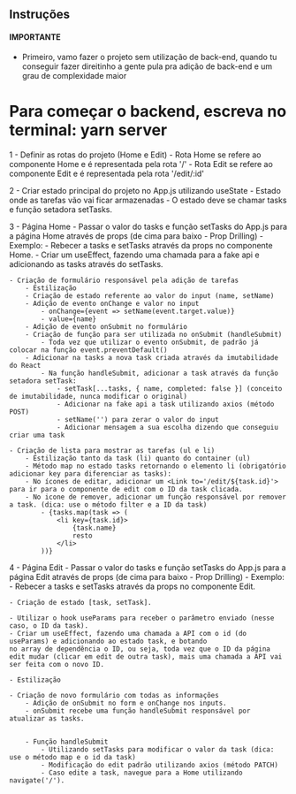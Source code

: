 ## Instruções

#### IMPORTANTE    
  - Primeiro, vamo fazer o projeto sem utilização de back-end, quando tu conseguir fazer direitinho
  a gente pula pra adição de back-end e um grau de complexidade maior


# Para começar o backend, escreva no terminal: yarn server

1 - Definir as rotas do projeto (Home e Edit)
    - Rota Home se refere ao componente Home e é representada pela rota '/' 
    - Rota Edit se refere ao componente Edit e é representada pela rota '/edit/:id'

2 - Criar estado principal do projeto no App.js utilizando useState
    - Estado onde as tarefas vão vai ficar armazenadas
    - O estado deve se chamar tasks e função setadora setTasks.

3 - Página Home
    - Passar o valor do tasks e função setTasks do App.js para a página Home através de props (de cima para baixo - Prop Drilling)
        - Exemplo: <Home tasks={tasks} setTasks={setTasks} />
    - Rebecer a tasks e setTasks através da props no componente Home.
    - Criar um useEffect, fazendo uma chamada para a fake api e adicionando as tasks através do setTasks.

    - Criação de formulário responsável pela adição de tarefas
        - Estilização
        - Criação de estado referente ao valor do input (name, setName)
        - Adição de evento onChange e valor no input 
            - onChange={event => setName(event.target.value)}
            - value={name}
        - Adição de evento onSubmit no formulário
        - Criação de função para ser utilizada no onSubmit (handleSubmit)
            - Toda vez que utilizar o evento onSubmit, de padrão já colocar na função event.preventDefault()
        - Adicionar na tasks a nova task criada através da imutabilidade do React
            - Na função handleSubmit, adicionar a task através da função setadora setTask:
                - setTask[...tasks, { name, completed: false }] (conceito de imutabilidade, nunca modificar o original)
                - Adicionar na fake api a task utilizando axios (método POST)
                - setName('') para zerar o valor do input
                - Adicionar mensagem a sua escolha dizendo que conseguiu criar uma task

    - Criação de lista para mostrar as tarefas (ul e li) 
        - Estilização tanto da task (li) quanto do container (ul)
        - Método map no estado tasks retornando o elemento li (obrigatório adicionar key para diferenciar as tasks):
        - No ícones de editar, adicionar um <Link to='/edit/${task.id}'> para ir para o componente de edit com o ID da task clicada.
        - No icone de remover, adicionar um função responsável por remover a task. (dica: use o método filter e a ID da task)
            - {tasks.map(task => (
                <li key={task.id}>
                    {task.name}
                    resto
                </li>
            ))}
        
4 - Página Edit
    - Passar o valor do tasks e função setTasks do App.js para a página Edit através de props (de cima para baixo - Prop Drilling)
        - Exemplo: <Edit tasks={tasks} setTasks={setTasks} />
    - Rebecer a tasks e setTasks através da props no componente Edit.

    - Criação de estado [task, setTask].
    
    - Utilizar o hook useParams para receber o parâmetro enviado (nesse caso, o ID da task).
    - Criar um useEffect, fazendo uma chamada a API com o id (do useParams) e adicionando ao estado task, e botando 
    no array de dependência o ID, ou seja, toda vez que o ID da página edit mudar (clicar em edit de outra task), mais uma chamada a API vai ser feita com o novo ID.

    - Estilização 
    
    - Criação de novo formulário com todas as informações
        - Adição de onSubmit no form e onChange nos inputs.
        - onSubmit recebe uma função handleSubmit responsável por atualizar as tasks.


        - Função handleSubmit
            - Utilizando setTasks para modificar o valor da task (dica: use o método map e o id da task)
            - Modificação do edit padrão utilizando axios (método PATCH)
            - Caso edite a task, navegue para a Home utilizando navigate('/').